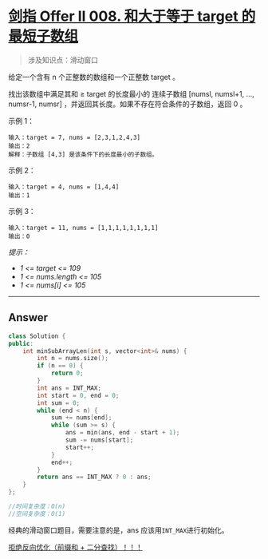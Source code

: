 # [剑指 Offer II 008. 和大于等于 target 的最短子数组](https://leetcode.cn/problems/2VG8Kg/)

> 涉及知识点：滑动窗口

给定一个含有 n 个正整数的数组和一个正整数 target 。

找出该数组中满足其和 ≥ target 的长度最小的 连续子数组 [numsl, numsl+1, ..., numsr-1, numsr] ，并返回其长度。如果不存在符合条件的子数组，返回 0 。

 

示例 1：

```
输入：target = 7, nums = [2,3,1,2,4,3]
输出：2
解释：子数组 [4,3] 是该条件下的长度最小的子数组。
```

示例 2：

```
输入：target = 4, nums = [1,4,4]
输出：1
```

示例 3：

```
输入：target = 11, nums = [1,1,1,1,1,1,1,1]
输出：0
```

*提示：*

- *1 <= target <= 109*
- *1 <= nums.length <= 105*
- *1 <= nums[i] <= 105*



------

## Answer

```c++
class Solution {
public:
    int minSubArrayLen(int s, vector<int>& nums) {
        int n = nums.size();
        if (n == 0) {
            return 0;
        }
        int ans = INT_MAX;
        int start = 0, end = 0;
        int sum = 0;
        while (end < n) {
            sum += nums[end];
            while (sum >= s) {
                ans = min(ans, end - start + 1);
                sum -= nums[start];
                start++;
            }
            end++;
        }
        return ans == INT_MAX ? 0 : ans;
    }
};

//时间复杂度：O(n)
//空间复杂度：O(1)
```

经典的滑动窗口题目，需要注意的是，ans 应该用`INT_MAX`进行初始化。

<u>拒绝反向优化（前缀和 + 二分查找）！！！</u>